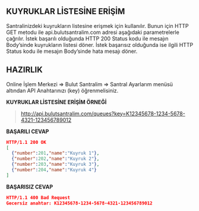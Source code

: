 **KUYRUKLAR LİSTESİNE ERİŞİM**
----
Santralinizdeki kuyrukların listesine erişmek için kullanılır. Bunun için HTTP GET metodu ile api.bulutsantralim.com adresi
aşağıdaki parametrelerle çağrılır. İstek başarılı olduğunda HTTP 200 Status kodu ile mesajın Body’sinde kuyrukların listesi döner. 
İstek başarısız olduğunda ise ilgili HTTP Status kodu ile mesajın Body’sinde hata mesajı döner.

**HAZIRLIK**
----
  Online İşlem Merkezi => Bulut Santralim => Santral Ayarlarım menüsü altından API Anahtarınızı (key) öğrenmelisiniz.
  
**KUYRUKLAR LİSTESİNE ERİŞİM ÖRNEĞİ**

>http://api.bulutsantralim.com/queues?key=K12345678-1234-5678-4321-123456789012
 
**BAŞARILI CEVAP**

```json
HTTP/1.1 200 OK
[
  {"number":201,"name":"Kuyruk 1"},
  {"number":202,"name":"Kuyruk 2"},
  {"number":203,"name":"Kuyruk 3"},
  {"number":204,"name":"Kuyruk 4"}
]
```

**BAŞARISIZ CEVAP** 

```json
HTTP/1.1 400 Bad Request 
Gecersiz anahtar: K12345678-1234-5678-4321-123456789012
```

